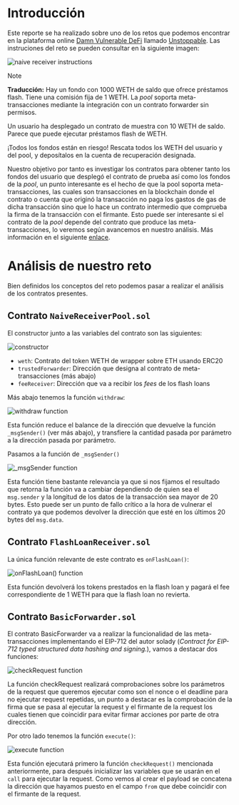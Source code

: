 # Introducción

Este reporte se ha realizado sobre uno de los retos que podemos encontrar en la plataforma online [Damn Vulnerable DeFi](https://www.damnvulnerabledefi.xyz/) llamado [Unstoppable](https://www.damnvulnerabledefi.xyz/challenges/naive-receiver/). Las instruciones del reto se pueden consultar en la siguiente imagen:

![naive receiver instructions](https://github.com/user-attachments/assets/4f96c6d8-9714-41ee-93a5-80e0a1da29b8)

> [!NOTE]
> **Traducción:**
> Hay un fondo con 1000 WETH de saldo que ofrece préstamos flash. Tiene una comisión fija de 1 WETH. La _pool_ soporta meta-transacciones mediante la integración con un contrato forwarder sin permisos.
>
> Un usuario ha desplegado un contrato de muestra con 10 WETH de saldo. Parece que puede ejecutar préstamos flash de WETH.
>
> ¡Todos los fondos están en riesgo! Rescata todos los WETH del usuario y del pool, y deposítalos en la cuenta de recuperación designada.

Nuestro objetivo por tanto es investigar los contratos para obtener tanto los fondos del usuario que desplegó el contrato de prueba así como los fondos de la _pool_, un punto interesante es el hecho de que la pool soporta meta-transacciones, las cuales son transacciones en la blockchain donde el contrato o cuenta que originó la transacción no paga los gastos de gas de dicha transacción sino que lo hace un contrato intermedio que comprueba la firma de la transacción con el firmante. Esto puede ser interesante si el contrato de la _pool_ depende del contrato que produce las meta-transacciones, lo veremos según avancemos en nuestro análisis. Más información en el siguiente [enlace](https://ethereum.stackexchange.com/questions/63180/meta-transaction-explanation).

# Análisis de nuestro reto

Bien definidos los conceptos del reto podemos pasar a realizar el análisis de los contratos presentes.

## Contrato `NaiveReceiverPool.sol`

El constructor junto a las variables del contrato son las siguientes:

![constructor](https://github.com/user-attachments/assets/134e2184-02fb-4ce7-bd49-b0e04ea7a97e)

- `weth`: Contrato del token WETH de wrapper sobre ETH usando ERC20
- `trustedForwarder`: Dirección que designa al contrato de meta-transacciones (más abajo)
- `feeReceiver`: Dirección que va a recibir los _fees_ de los flash loans

Más abajo tenemos la función `withdraw`:

![withdraw function](https://github.com/user-attachments/assets/c6226bc5-9133-4fa5-a376-d6dd181c037c)

Esta función reduce el balance de la dirección que devuelve la función `_msgSender()` (ver más abajo), y transfiere la cantidad pasada por parámetro a la dirección pasada por parámetro.

Pasamos a la función de `_msgSender()`

![_msgSender function](https://github.com/user-attachments/assets/5952bbe0-ce38-4156-8d51-0fcb4ffbfd9d)

Esta función tiene bastante relevancia ya que si nos fijamos el resultado que retorna la función va a cambiar dependiendo de quien sea el `msg.sender` y la longitud de los datos de la transacción sea mayor de 20 bytes. Esto puede ser un punto de fallo crítico a la hora de vulnerar el contrato ya que podemos devolver la dirección que esté en los últimos 20 bytes del `msg.data`.

## Contrato `FlashLoanReceiver.sol`

La única función relevante de este contrato es `onFlashLoan()`:

![onFlashLoan() function](https://github.com/user-attachments/assets/b1b76a99-15ba-4077-a01c-208f24332119)

Esta función devolverá los tokens prestados en la flash loan y pagará el fee correspondiente de 1 WETH para que la flash loan no revierta.

## Contrato `BasicForwarder.sol`

El contrato BasicForwarder va a realizar la funcionalidad de las meta-transacciones implementando el EIP-712 del autor solady (_Contract for EIP-712 typed structured data hashing and signing._), vamos a destacar dos funciones:

![checkRequest function](https://github.com/user-attachments/assets/73cf9ef3-20f0-49fd-943b-403aa5191859)

La función checkRequest realizará comprobaciones sobre los parámetros de la request que queremos ejecutar como son el nonce o el deadline para no ejecutar request repetidas, un punto a destacar es la comprobación de la firma que se pasa al ejecutar la request y el firmante de la request los cuales tienen que coincidir para evitar firmar acciones por parte de otra dirección.

Por otro lado tenemos la función `execute()`:

![execute function](https://github.com/user-attachments/assets/f3ebc151-7d2e-4a2f-8388-ab839d60bd3a)

Esta función ejecutará primero la función `checkRequest()` mencionada anteriormente, para después inicializar las variables que se usarán en el `call` para ejecutar la request. Como vemos al crear el payload se concatena la dirección que hayamos puesto en el campo `from` que debe coincidir con el firmante de la request.
